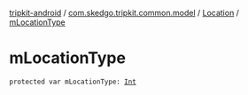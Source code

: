 [tripkit-android](../../index.md) / [com.skedgo.tripkit.common.model](../index.md) / [Location](index.md) / [mLocationType](./m-location-type.md)

# mLocationType

`protected var mLocationType: `[`Int`](https://kotlinlang.org/api/latest/jvm/stdlib/kotlin/-int/index.html)